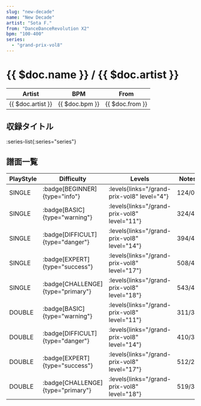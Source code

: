 ```yaml
---
slug: "new-decade"
name: "New Decade"
artist: "Sota F."
from: "DanceDanceRevolution X2"
bpm: "100-400"
series:
  - "grand-prix-vol8"
---
```


# {{ $doc.name }} / {{ $doc.artist }}

|Artist|BPM|From|
|------|---|----|
|{{ $doc.artist }}|{{ $doc.bpm }}|{{ $doc.from }}|

## 収録タイトル

:series-list{:series="series"}

## 譜面一覧

|PlayStyle|Difficulty|Levels|Notes|Movie|
|---------|----------|------|-----|-----|
|SINGLE| :badge[BEGINNER]{type="info"}| :levels{links="/grand-prix-vol8" level="4"}|124/0||
|SINGLE| :badge[BASIC]{type="warning"}| :levels{links="/grand-prix-vol8" level="11"}|324/48||
|SINGLE| :badge[DIFFICULT]{type="danger"}| :levels{links="/grand-prix-vol8" level="14"}|394/45||
|SINGLE| :badge[EXPERT]{type="success"}| :levels{links="/grand-prix-vol8" level="17"}|508/40||
|SINGLE| :badge[CHALLENGE]{type="primary"}| :levels{links="/grand-prix-vol8" level="18"}|543/49||
|DOUBLE| :badge[BASIC]{type="warning"}| :levels{links="/grand-prix-vol8" level="11"}|311/34||
|DOUBLE| :badge[DIFFICULT]{type="danger"}| :levels{links="/grand-prix-vol8" level="14"}|410/33||
|DOUBLE| :badge[EXPERT]{type="success"}| :levels{links="/grand-prix-vol8" level="17"}|512/21||
|DOUBLE| :badge[CHALLENGE]{type="primary"}| :levels{links="/grand-prix-vol8" level="18"}|519/31||
